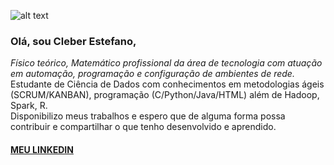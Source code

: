 ![alt text](https://github.com/[username]/[reponame]/blob/[branch]/image.jpg?raw=true)
<h3>Olá, sou Cleber Estefano,</h3>
  <i>Físico teórico, Matemático profissional da área de tecnologia com atuação em automação, programação e configuração de ambientes de rede.</i>
     <br>Estudante de Ciência de Dados com conhecimentos em metodologias ágeis (SCRUM/KANBAN), programação (C/Python/Java/HTML) além de Hadoop, Spark, R.
     <br>Disponibilizo meus trabalhos e espero que de alguma forma possa contribuir e compartilhar o que tenho desenvolvido e aprendido.
  <h4><a href="https://www.linkedin.com/in/cleberestefano1981/">MEU LINKEDIN</a></h4>


